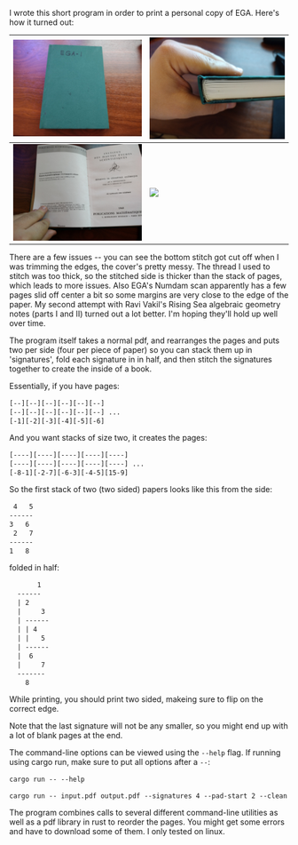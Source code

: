 I wrote this short program in order to print a personal copy of EGA. Here's how it turned out:

![](ega-images/1.jpg) | ![](ega-images/2.jpg)
|---|----|
![](ega-images/3.jpg) | ![](ega-images/4.jpg)

There are a few issues -- you can see the bottom stitch got cut off when I was trimming the edges,
the cover's pretty messy. The thread I used to stitch was too thick, so the stitched side is thicker than the
stack of pages, which leads to more issues. Also EGA's Numdam scan apparently has a few pages slid off center a bit so
some margins are very close to the edge of the paper. My second attempt with Ravi Vakil's Rising Sea
algebraic geometry notes (parts I and II) turned out a lot better. I'm hoping they'll hold up well over time.

The program itself takes a normal pdf, and rearranges the pages and puts two per side (four per piece of paper) so
you can stack them up in 'signatures', fold each signature in in half, and then
stitch the signatures together to create the inside of a book.

Essentially, if you have pages:
```
[--][--][--][--][--][--]
[--][--][--][--][--][--] ...
[-1][-2][-3][-4][-5][-6]
```
And you want stacks of size two, it creates the pages:
```
[----][----][----][----][----]
[----][----][----][----][----] ...
[-8-1][-2-7][-6-3][-4-5][15-9]
```
So the first stack of two (two sided) papers looks like this from the side:
```
 4   5 
------
3   6
 2   7
------
1   8
```
folded in half:
```
       1
  ------
  | 2
  |     3
  | ------
  | | 4
  | |   5
  | ------
  |  6
  |     7
  -------
    8
```

While printing, you should print two sided, makeing sure to flip on the correct edge.

Note that the last signature will not be any smaller, so you might end up
with a lot of blank pages at the end.

The command-line options can be viewed using the `--help` flag. If running using
cargo run, make sure to put all options after a `--`:
```
cargo run -- --help
```
```
cargo run -- input.pdf output.pdf --signatures 4 --pad-start 2 --clean
```
The program combines calls to several different command-line utilities as well
as a pdf library in rust to reorder the pages. You might get some errors and
have to download some of them. I only tested on linux.
